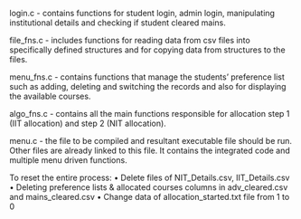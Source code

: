 login.c - contains functions for student login, admin login, manipulating institutional details and checking if student cleared mains.

file_fns.c - includes functions for reading data from csv files into specifically defined structures and for copying data from structures to the files.

menu_fns.c - contains functions that manage the students’ preference list such as adding, deleting and switching the records and also for displaying the available courses.

algo_fns.c - contains all the main functions responsible for allocation step 1 (IIT allocation) and step 2 (NIT allocation).

menu.c - the file to be compiled and resultant executable file should be run. 
Other files are already linked to this file. It contains the integrated code and 
multiple menu driven functions.

To reset the entire process:
• Delete files of NIT_Details.csv, IIT_Details.csv
• Deleting preference lists & allocated courses columns in adv_cleared.csv 
and mains_cleared.csv
• Change data of allocation_started.txt file from 1 to 0
